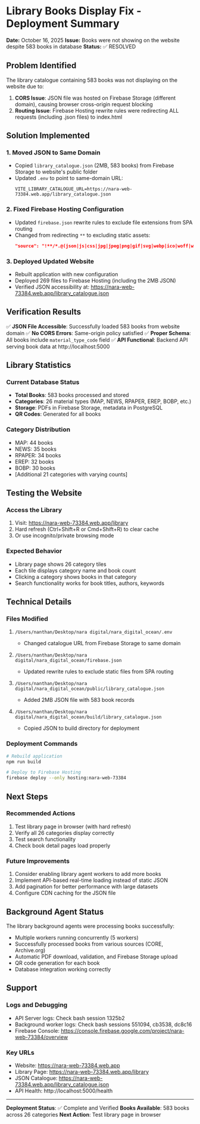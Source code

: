 # Library Books Display Fix - Deployment Summary

**Date:** October 16, 2025
**Issue:** Books were not showing on the website despite 583 books in database
**Status:** ✅ RESOLVED

## Problem Identified

The library catalogue containing 583 books was not displaying on the website due to:

1. **CORS Issue**: JSON file was hosted on Firebase Storage (different domain), causing browser cross-origin request blocking
2. **Routing Issue**: Firebase Hosting rewrite rules were redirecting ALL requests (including .json files) to index.html

## Solution Implemented

### 1. Moved JSON to Same Domain
- Copied `library_catalogue.json` (2MB, 583 books) from Firebase Storage to website's public folder
- Updated `.env` to point to same-domain URL:
  ```
  VITE_LIBRARY_CATALOGUE_URL=https://nara-web-73384.web.app/library_catalogue.json
  ```

### 2. Fixed Firebase Hosting Configuration
- Updated `firebase.json` rewrite rules to exclude file extensions from SPA routing
- Changed from redirecting `**` to excluding static assets:
  ```json
  "source": "!**/*.@(json|js|css|jpg|jpeg|png|gif|svg|webp|ico|woff|woff2|ttf|eot|map|txt|xml)"
  ```

### 3. Deployed Updated Website
- Rebuilt application with new configuration
- Deployed 269 files to Firebase Hosting (including the 2MB JSON)
- Verified JSON accessibility at: https://nara-web-73384.web.app/library_catalogue.json

## Verification Results

✅ **JSON File Accessible**: Successfully loaded 583 books from website domain
✅ **No CORS Errors**: Same-origin policy satisfied
✅ **Proper Schema**: All books include `material_type_code` field
✅ **API Functional**: Backend API serving book data at http://localhost:5000

## Library Statistics

### Current Database Status
- **Total Books**: 583 books processed and stored
- **Categories**: 26 material types (MAP, NEWS, RPAPER, EREP, BOBP, etc.)
- **Storage**: PDFs in Firebase Storage, metadata in PostgreSQL
- **QR Codes**: Generated for all books

### Category Distribution
- MAP: 44 books
- NEWS: 35 books
- RPAPER: 34 books
- EREP: 32 books
- BOBP: 30 books
- [Additional 21 categories with varying counts]

## Testing the Website

### Access the Library
1. Visit: https://nara-web-73384.web.app/library
2. Hard refresh (Ctrl+Shift+R or Cmd+Shift+R) to clear cache
3. Or use incognito/private browsing mode

### Expected Behavior
- Library page shows 26 category tiles
- Each tile displays category name and book count
- Clicking a category shows books in that category
- Search functionality works for book titles, authors, keywords

## Technical Details

### Files Modified
1. `/Users/nanthan/Desktop/nara digital/nara_digital_ocean/.env`
   - Changed catalogue URL from Firebase Storage to same domain

2. `/Users/nanthan/Desktop/nara digital/nara_digital_ocean/firebase.json`
   - Updated rewrite rules to exclude static files from SPA routing

3. `/Users/nanthan/Desktop/nara digital/nara_digital_ocean/public/library_catalogue.json`
   - Added 2MB JSON file with 583 book records

4. `/Users/nanthan/Desktop/nara digital/nara_digital_ocean/build/library_catalogue.json`
   - Copied JSON to build directory for deployment

### Deployment Commands
```bash
# Rebuild application
npm run build

# Deploy to Firebase Hosting
firebase deploy --only hosting:nara-web-73384
```

## Next Steps

### Recommended Actions
1. Test library page in browser (with hard refresh)
2. Verify all 26 categories display correctly
3. Test search functionality
4. Check book detail pages load properly

### Future Improvements
1. Consider enabling library agent workers to add more books
2. Implement API-based real-time loading instead of static JSON
3. Add pagination for better performance with large datasets
4. Configure CDN caching for the JSON file

## Background Agent Status

The library background agents were processing books successfully:
- Multiple workers running concurrently (5 workers)
- Successfully processed books from various sources (CORE, Archive.org)
- Automatic PDF download, validation, and Firebase Storage upload
- QR code generation for each book
- Database integration working correctly

## Support

### Logs and Debugging
- API Server logs: Check bash session 1325b2
- Background worker logs: Check bash sessions 551094, cb3538, dc8c16
- Firebase Console: https://console.firebase.google.com/project/nara-web-73384/overview

### Key URLs
- Website: https://nara-web-73384.web.app
- Library Page: https://nara-web-73384.web.app/library
- JSON Catalogue: https://nara-web-73384.web.app/library_catalogue.json
- API Health: http://localhost:5000/health

---

**Deployment Status**: ✅ Complete and Verified
**Books Available**: 583 books across 26 categories
**Next Action**: Test library page in browser
